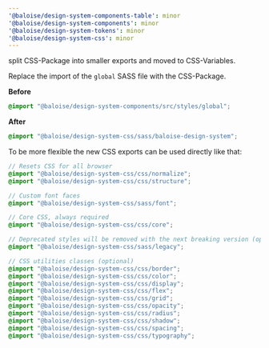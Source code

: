 ```yaml
---
'@baloise/design-system-components-table': minor
'@baloise/design-system-components': minor
'@baloise/design-system-tokens': minor
'@baloise/design-system-css': minor
---
```


split CSS-Package into smaller exports and moved to CSS-Variables.

Replace the import of the `global` SASS file with the CSS-Package.

**Before**

```scss
@import "@baloise/design-system-components/src/styles/global";
```

**After**

```scss
@import "@baloise/design-system-css/sass/baloise-design-system";
```

To be more flexible the new CSS exports can be used directly like that:

```scss
// Resets CSS for all browser
@import "@baloise/design-system-css/css/normalize";
@import "@baloise/design-system-css/css/structure";

// Custom font faces
@import "@baloise/design-system-css/sass/font";

// Core CSS, always required
@import "@baloise/design-system-css/css/core";

// Deprecated styles will be removed with the next breaking version (optional)
@import "@baloise/design-system-css/sass/legacy";

// CSS utilities classes (optional)
@import "@baloise/design-system-css/css/border";
@import "@baloise/design-system-css/css/color";
@import "@baloise/design-system-css/css/display";
@import "@baloise/design-system-css/css/flex";
@import "@baloise/design-system-css/css/grid";
@import "@baloise/design-system-css/css/opacity";
@import "@baloise/design-system-css/css/radius";
@import "@baloise/design-system-css/css/shadow";
@import "@baloise/design-system-css/css/spacing";
@import "@baloise/design-system-css/css/typography";
```


